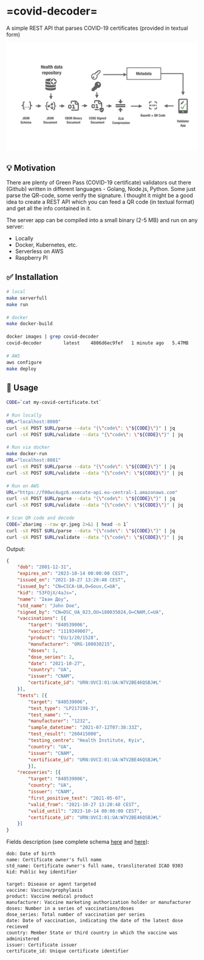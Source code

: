 # =covid-decoder=
A simple REST API that parses COVID-19 certificates (provided in textual form)

![overview](overview.png)

## :bulb: Motivation
There are plenty of Green Pass (COVID-19 certificate) validators out there (Github) written in different languages - Golang, Node.js, Python. Some just parse the QR-code, some verify the signature. I thought it might be a good idea to create a REST API which you can feed a QR code (in textual format) and get all the info contained in it. 

The server app can be compiled into a small binary (2-5 MB) and run on any server:
* Locally 
* Docker, Kubernetes, etc.
* Serverless on AWS
* Raspberry PI

## :white_check_mark: Installation
```zsh
# local
make serverfull 
make run

# docker
make docker-build

docker images | grep covid-decoder
covid-decoder        latest    4806d6ec9fef   1 minute ago   5.47MB

# AWS
aws configure
make deploy
```

## :rocket: Usage
```zsh
CODE=`cat my-covid-certificate.txt`

# Run locally
URL="localhost:8080"
curl -sX POST $URL/parse --data "{\"code\": \"${CODE}\"}" | jq
curl -sX POST $URL/validate --data "{\"code\": \"${CODE}\"}" | jq

# Run via docker
make docker-run
URL="localhost:8081"
curl -sX POST $URL/parse --data "{\"code\": \"${CODE}\"}" | jq
curl -sX POST $URL/validate --data "{\"code\": \"${CODE}\"}" | jq

# Run on AWS 
URL="https://f00wc4ugz6.execute-api.eu-central-1.amazonaws.com"
curl -sX POST $URL/parse --data "{\"code\": \"${CODE}\"}" | jq
curl -sX POST $URL/validate --data "{\"code\": \"${CODE}\"}" | jq

# Scan QR code and decode
CODE=`zbarimg --raw qr.jpeg 2>&1 | head -n 1`
curl -sX POST $URL/parse --data "{\"code\": \"${CODE}\"}" | jq
curl -sX POST $URL/validate --data "{\"code\": \"${CODE}\"}" | jq
```

Output:
```json
{
    "dob": "2001-12-31",
    "expires_on": "2023-10-14 00:00:00 CEST",
    "issued_on": "2021-10-27 13:20:48 CEST",
    "issued_by": "CN=CSCA-UA,O=Gouv,C=UA",
    "kid": "53FOjX/4aJs=",
    "name": "Iван Доу",
    "std_name": "John Doe",
    "signed_by": "CN=DSC_UA_023,OU=180035024,O=CNAM,C=UA",
    "vaccinations": [{
        "target": "840539006",
        "vaccine": "1119349007",
        "product": "EU/1/20/1528",
        "manufacturer": "ORG-100030215",
        "doses": 1,
        "dose_series": 2,
        "date": "2021-10-27",
        "country": "UA",
        "issuer": "CNAM",
        "certificate_id": "URN:UVCI:01:UA:W7V2BE46QSBJ#L"
    }],
    "tests": [{
        "target": "840539006",
        "test_type": "LP217198-3",
        "test_name": "",
        "manufacturer": "1232",
        "sample_datetime": "2021-07-12T07:38:33Z",
        "test_result": "260415000",
        "testing_centre": "Health Institute, Kyiv",
        "country": "UA",
        "issuer": "CNAM",
        "certificate_id": "URN:UVCI:01:UA:W7V2BE46QSBJ#L"
        }],
    "recoveries": [{
        "target": "840539006",
        "country": "UA",
        "issuer": "CNAM",
        "first_positive_test": "2021-05-07",
        "valid_from": "2021-10-27 13:20:48 CEST",
        "valid_until": "2023-10-14 00:00:00 CEST",
        "certificate_id": "URN:UVCI:01:UA:W7V2BE46QSBJ#L"
    }]
}
```

Fields description (see complete schema [here](https://github.com/ehn-dcc-development/ehn-dcc-schema/blob/release/1.3.0/DCC.Types.schema.json) and [here](https://github.com/ehn-dcc-development/ehn-dcc-schema/blob/release/1.3.0/DCC.Core.Types.schema.json)):
```
dob: Date of birth
name: Certificate owner's full name
std_name: Certificate owner's full name, transliterated ICAO 9303
kid: Public key identifier

target: Disease or agent targeted
vaccine: Vaccine/prophylaxis
product: Vaccine medical product
manufacturer: Vaccine marketing authorization holder or manufacturer
doses: Number in a series of vaccinations/doses
dose_series: Total number of vaccination per series
date: Date of vaccination, indicating the date of the latest dose recieved
country: Member State or third country in which the vaccine was administered
issuer: Certificate issuer
certificate_id: Unique certificate identifier
```
